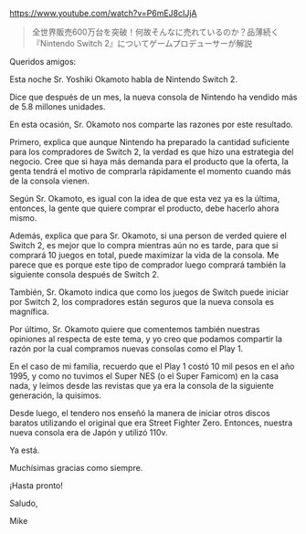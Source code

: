https://www.youtube.com/watch?v=P6mEJ8cIJjA

> 全世界販売600万台を突破！何故そんなに売れているのか？品薄続く『Nintendo Switch 2』についてゲームプロデューサーが解説

Queridos amigos:

Esta noche Sr. Yoshiki Okamoto habla de Nintendo Switch 2.

Dice que después de un mes, la nueva consola de Nintendo ha vendido más de 5.8 millones unidades. 

En esta ocasión, Sr. Okamoto nos comparte las razones por este resultado.

Primero, explica que aunque Nintendo ha preparado la cantidad suficiente para los compradores de Switch 2, la verdad es que hizo una estrategia del negocio. Cree que si haya más demanda para el producto que la oferta, la genta tendrá el motivo de comprarla rápidamente el momento cuando más de la consola vienen.

Según Sr. Okamoto, es igual con la idea de que esta vez ya es la última, entonces, la gente que quiere comprar el producto, debe hacerlo ahora mismo.
 
Además, explica que para Sr. Okamoto, si una person de verded quiere el Switch 2, es mejor que lo compra mientras aún no es tarde, para que si comprará 10 juegos en total, puede maximizar la vida de la consola. Me parece que es porque este tipo de comprador luego comprará también la siguiente consola después de Switch 2.

También, Sr. Okamoto indica que como los juegos de Switch puede iniciar por Switch 2, los compradores están seguros que la nueva consola es magnífica. 

Por último, Sr. Okamoto quiere que comentemos también nuestras opiniones al respecta de este tema, y yo creo que podamos compartir la razón por la cual compramos nuevas consolas como el Play 1.

En el caso de mi familia, recuerdo que el Play 1 costó 10 mil pesos en el año 1995, y como no tuvimos el Super NES (o el Super Famicom) en la casa nada, y leímos desde las revistas que ya era la consola de la siguiente generación, la quisimos. 

Desde luego, el tendero nos enseñó la manera de iniciar otros discos baratos utilizando el original que era Street Fighter Zero. Entonces, nuestra nueva consola era de Japón y utilizó 110v. 

Ya está.

Muchísimas gracias como siempre.

¡Hasta pronto!

Saludo,

Mike
